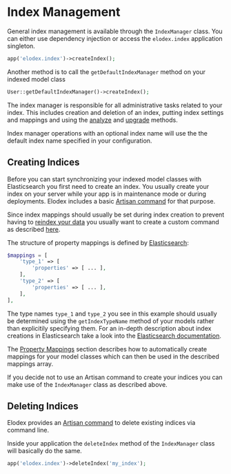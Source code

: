 # Index Management

General index management is available through the `IndexManager` class. You can either use dependency injection or access the `elodex.index` application singleton.
```php
app('elodex.index')->createIndex();
```

Another method is to call the `getDefaultIndexManager` method on your indexed model class
```php
User::getDefaultIndexManager()->createIndex();
```

The index manager is responsible for all administrative tasks related to your index. This includes creation and deletion of an index, putting index settings and mappings and using the [analyze][Elasticsearch indices - analyze] and [upgrade][Elasticsearch indices - upgrade] methods.

Index manager operations with an optional index name will use the the default index name specified in your configuration.


## Creating Indices
Before you can start synchronizing your indexed model classes with Elasticsearch you first need to create an index.
You usually create your index on your server while your app is in maintenance mode or during deployments.
Elodex includes a basic [Artisan command][Elodex Artisan commands] for that purpose.

Since index mappings should usually be set during index creation to prevent having to [reindex your data][Elasticsearch reindexing your data] you usually want to create a custom command as described [here][Elodex Artisan commands].

The structure of property mappings is defined by [Elasticsearch][Elasticsearch create indices - mappings]:
```php
$mappings = [
    'type_1' => [
        'properties' => [ ... ],
    ],
    'type_2' => [
        'properties' => [ ... ],
    ],
],
```

The type names `type_1` and `type_2` you see in this example should usually be determined using the `getIndexTypeName` method of your models rather than explicitily specifying them.
For an in-depth description about index creations in Elasticsearch take a look into the [Elasticsearch documentation][Elasticsearch create indices].

The [Property Mappings][Elodex Property Mappings] section describes how to automatically create mappings for your model classes which can then be used in the described mappings array.

If you decide not to use an Artisan command to create your indices you can make use of the `IndexManager` class as described above.


## Deleting Indices
Elodex provides an [Artisan command][Elodex Artisan commands] to delete existing indices via command line.

Inside your application the `deleteIndex` method of the `IndexManager` class will basically do the same.

```php
app('elodex.index')->deleteIndex('my_index');
```


[Elasticsearch indices - analyze]: https://www.elastic.co/guide/en/elasticsearch/reference/current/indices-analyze.html "Elasticsearch indices - analyze"
[Elasticsearch indices - upgrade]: https://www.elastic.co/guide/en/elasticsearch/reference/current/indices-upgrade.html "Elasticsearch indices - upgrade"
[Elasticsearch create indices]: https://www.elastic.co/guide/en/elasticsearch/reference/current/indices-create-index.html "Elasticsearch create indices"
[Elasticsearch create indices - mappings]: https://www.elastic.co/guide/en/elasticsearch/reference/current/indices-create-index.html#mappings "Elasticsearch create indices - mappings"
[Elasticsearch reindexing your data]: https://www.elastic.co/guide/en/elasticsearch/guide/current/reindex.html "Elasticsearch reindexing your data"
[Laravel Artisan]: https://laravel.com/docs/5.2/artisan "Laravel Artisan"
[Elodex Property Mappings]: 03_Property-Mappings.md "Elodex Property Mappings"
[Elodex Artisan commands]: 10_Artisan-Commands.md "Elodex Artisan Commands"
